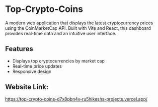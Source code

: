 # Top-Crypto-Coins
A modern web application that displays the latest cryptocurrency prices using the CoinMarketCap API. Built with Vite and React, this dashboard provides real-time data and an intuitive user interface.

## Features

- Displays top cryptocurrencies by market cap
- Real-time price updates
- Responsive design

## Website Link:
https://top-crypto-coins-d7x8pbn4v-ru5hikeshs-projects.vercel.app/

